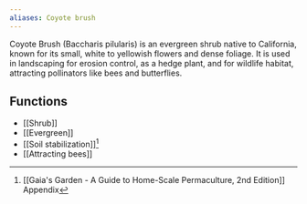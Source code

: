 ```yaml
---
aliases: Coyote brush
---
```

Coyote Brush (Baccharis pilularis) is an evergreen shrub native to California, known for its small, white to yellowish flowers and dense foliage. It is used in landscaping for erosion control, as a hedge plant, and for wildlife habitat, attracting pollinators like bees and butterflies.
## Functions
- [[Shrub]]
- [[Evergreen]]
- [[Soil stabilization]][^1]
- [[Attracting bees]]

[^1]: [[Gaia's Garden - A Guide to Home-Scale Permaculture, 2nd Edition]] Appendix